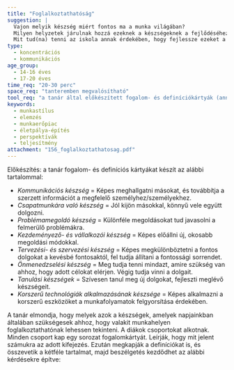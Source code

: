 ```yaml
---
title: "Foglalkoztathatóság"
suggestion: | 
  Vajon melyik készség miért fontos ma a munka világában? 
  Milyen helyzetek járulnak hozzá ezeknek a készségeknek a fejlődéséhez?
  Mit tud(na) tenni az iskola annak érdekében, hogy fejlessze ezeket a készségeket?
type:
  - koncentrációs
  - kommunikációs
age_group:
  - 14-16 éves
  - 17-20 éves
time_req: "20-30 perc"
space_req: "tanteremben megvalósítható"
tool_req: "a tanár által előkészített fogalom- és definíciókártyák (annyi sorozat, ahány csoport dolgozik párhuzamosan)"
keywords: 
  - munkastílus
  - elemzés
  - munkaerőpiac
  - életpálya-építés
  - perspektívák
  - teljesítmény
attachment: "156_foglalkoztathatosag.pdf"
---
```


Előkészítés: a tanár fogalom- és definíciós kártyákat készít az alábbi tartalommal:

* _Kommunikációs készség_ \= Képes meghallgatni másokat, és továbbítja a szerzett információt a megfelelő személyhez/személyekhez.
* _Csapatmunkára való készség_ \= Jól kijön másokkal, könnyű vele együtt dolgozni.
* _Problémamegoldó_ _készség_ \= Különféle megoldásokat tud javasolni a felmerülő problémákra.
* _Kezdeményező- és vállalkozói készség_ \= Képes előállni új, okosabb megoldási módokkal.
* _Tervezési- és szervezési készség_ \= Képes megkülönböztetni a fontos dolgokat a kevésbé fontosaktól, fel tudja állítani a fontossági sorrendet.
* _Önmenedzselési_ _készség_ \= Meg tudja tenni mindazt, amire szükség van ahhoz, hogy adott célokat elérjen. Végig tudja vinni a dolgait.
* _Tanulási_ _készségek_ \= Szívesen tanul meg új dolgokat, fejleszti meglévő készségeit.
* _Korszerű_ _technológiák_ _alkalmazásának_ _készsége_ \= Képes alkalmazni a korszerű eszközöket a munkafolyamatok felgyorsítása érdekében.

A tanár elmondja, hogy melyek azok a készségek, amelyek napjainkban általában szükségesek ahhoz, hogy valakit munkahelyen foglalkoztathatónak lehessen tekinteni. A diákok csoportokat alkotnak. Minden csoport kap egy sorozat fogalomkártyát. Leírják, hogy mit jelent számukra az adott kifejezés. Ezután megkapják a definíciókat is, és összevetik a kétféle tartalmat, majd beszélgetés kezdődhet az alábbi kérdésekre építve:
  
  
